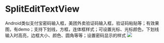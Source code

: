 # SplitEditTextView
Android类似支付宝密码输入框，美团外卖验证码输入框，验证码粘贴等；有效果图，有demo；支持下划线，方框，连体框样式；可设置光标、光标颜色，下划线输入时高亮，边框大小、颜色、圆角等等；设置密码显示的样式
[![](https://jitpack.io/v/tomxukui/SplitEditTextView.svg)](https://jitpack.io/#tomxukui/SplitEditTextView)
